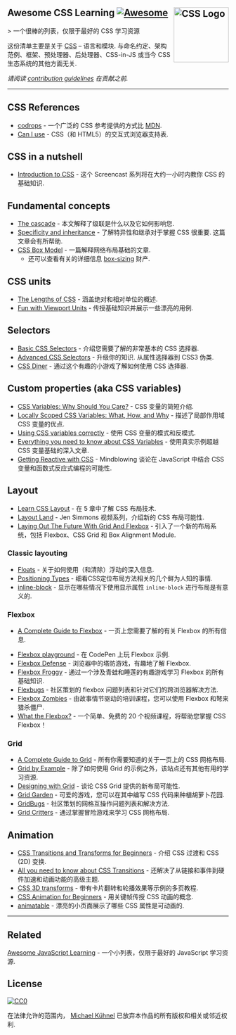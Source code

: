 <div class="github-widget" data-repo="micromata/awesome-css-learning"></div>

## Awesome CSS Learning [![Awesome](https://awesome.re/badge.svg)](https://awesome.re) <a href="https://developer.mozilla.org/docs/Web/CSS"><img src="https://upload.wikimedia.org/wikipedia/commons/d/d5/CSS3_logo_and_wordmark.svg" width="125" align="right" alt="CSS Logo"></a>

&gt; 一个很棒的列表，仅限于最好的 CSS 学习资源

这份清单主要是关于 [CSS](https://developer.mozilla.org/docs/Web/CSS)  – 语言和模块. 与命名约定、架构范例、框架、预处理器、后处理器、CSS-in-JS 或当今 CSS 生态系统的其他方面无关.

*请阅读 [contribution guidelines](https://github.com/micromata/awesome-css-learning/blob/master/./contributing.md) 在贡献之前.*



---

## CSS References

- [codrops](https://tympanus.net/codrops/css_reference/) - 一个广泛的 CSS 参考提供的方式比 [MDN](https://developer.mozilla.org/en-US/docs/Web/CSS/Reference).
- [Can I use](https://caniuse.com) - CSS（和 HTML5）的交互式浏览器支持表.

## CSS in a nutshell

- [Introduction to CSS](https://scrimba.com/g/gintrotocss) - 这个 Screencast 系列将在大约一小时内教你 CSS 的基础知识.

## Fundamental concepts

- [The cascade](https://developer.mozilla.org/en-US/docs/Web/CSS/Cascade) - 本文解释了级联是什么以及它如何影响您.
- [Specificity and inheritance](https://www.smashingmagazine.com/2010/04/css-specificity-and-inheritance/)  - 了解特异性和继承对于掌握 CSS 很重要. 这篇文章会有所帮助.
- [CSS Box Model](https://developer.mozilla.org/en-US/docs/Learn/CSS/Introduction_to_CSS/Box_model) - 一篇解释网络布局基础的文章.
  - 还可以查看有关的详细信息 [box-sizing](https://css-tricks.com/box-sizing/) 财产.

## CSS units

- [The Lengths of CSS](https://css-tricks.com/the-lengths-of-css/) - 涵盖绝对和相对单位的概述.
- [Fun with Viewport Units](https://css-tricks.com/fun-viewport-units/) - 传授基础知识并展示一些漂亮的用例.

## Selectors

- [Basic CSS Selectors](https://www.sitepoint.com/css-selectors/) - 介绍您需要了解的非常基本的 CSS 选择器.
- [Advanced CSS Selectors](https://www.smashingmagazine.com/2009/08/taming-advanced-css-selectors/)  - 升级你的知识. 从属性选择器到 CSS3 伪类.
- [CSS Diner](https://flukeout.github.io) - 通过这个有趣的小游戏了解如何使用 CSS 选择器.

## Custom properties (aka CSS variables)

- [CSS Variables: Why Should You Care?](https://developers.google.com/web/updates/2016/02/css-variables-why-should-you-care) - CSS 变量的简短介绍.
- [Locally Scoped CSS Variables: What, How, and Why](https://una.im/local-css-vars/) - 描述了局部作用域 CSS 变量的优点.
- [Using CSS variables correctly](https://www.madebymike.com.au/writing/using-css-variables/) - 使用 CSS 变量的模式和反模式.
- [Everything you need to know about CSS Variables](https://medium.freecodecamp.org/everything-you-need-to-know-about-css-variables-c74d922ea855) - 使用真实示例超越 CSS 变量基础的深入文章.
- [Getting Reactive with CSS](https://www.youtube.com/watch?v=4IRPxCMAIfA) - Mindblowing 谈论在 JavaScript 中结合 CSS 变量和函数式反应式编程的可能性.

## Layout

- [Learn CSS Layout](http://book.mixu.net/css) - 在 5 章中了解 CSS 布局技术.
- [Layout Land](https://www.youtube.com/channel/UC7TizprGknbDalbHplROtag) - Jen Simmons 视频系列，介绍新的 CSS 布局可能性.
- [Laying Out The Future With Grid And Flexbox](https://www.youtube.com/watch?v=hj355PRbwSQ) - 引入了一个新的布局系统，包括 Flexbox、CSS Grid 和 Box Alignment Module.

### Classic layouting

- [Floats](https://tympanus.net/codrops/css_reference/float/) - 关于如何使用（和清除）浮动的深入信息.
- [Positioning Types](https://scotch.io/bar-talk/5-things-you-might-not-know-about-the-css-positioning-types) - 细看CSS定位布局方法相关的几个鲜为人知的事情.
- [inline-block](https://iamsteve.me/blog/entry/inline_block) - 显示在哪些情况下使用显示属性 `inline-block` 进行布局是有意义的.

### Flexbox

- [A Complete Guide to Flexbox](https://css-tricks.com/snippets/css/a-guide-to-flexbox/) - 一页上您需要了解的有关 Flexbox 的所有信息.
<!--lint ignore no-dead-urls-->
- [Flexbox playground](https://codepen.io/enxaneta/full/adLPwv) - 在 CodePen 上玩 Flexbox 示例.
- [Flexbox Defense](http://www.flexboxdefense.com) - 浏览器中的塔防游戏，有趣地了解 Flexbox.
- [Flexbox Froggy](https://flexboxfroggy.com) - 通过一个涉及青蛙和睡莲的有趣游戏学习 Flexbox 的所有基础知识.
- [Flexbugs](https://github.com/philipwalton/flexbugs) - 社区策划的 flexbox 问题列表和针对它们的跨浏览器解决方法.
- [Flexbox Zombies](https://flexboxzombies.com) - 由故事情节驱动的培训课程，您可以使用 Flexbox 和弩来猎杀僵尸.
- [What the Flexbox?](https://flexbox.io/) - 一个简单、免费的 20 个视频课程，将帮助您掌握 CSS Flexbox！

### Grid

- [A Complete Guide to Grid](https://css-tricks.com/snippets/css/complete-guide-grid/) - 所有你需要知道的关于一页上的 CSS 网格布局.
- [Grid by Example](https://gridbyexample.com) - 除了如何使用 Grid 的示例之外，该站点还有其他有用的学习资源.
- [Designing with Grid](https://talks.jensimmons.com/J5VRbA/designing-with-grid) - 谈论 CSS Grid 提供的新布局可能性.
- [Grid Garden](https://cssgridgarden.com) - 可爱的游戏，您可以在其中编写 CSS 代码来种植胡萝卜花园.
- [GridBugs](https://github.com/rachelandrew/gridbugs) - 社区策划的网格互操作问题列表和解决方法.
- [Grid Critters](https://www.gridcritters.com) - 通过掌握冒险游戏来学习 CSS 网格布局.

## Animation

- [CSS Transitions and Transforms for Beginners](https://robots.thoughtbot.com/transitions-and-transforms) - 介绍 CSS 过渡和 CSS (2D) 变换.
- [All you need to know about CSS Transitions](https://blog.alexmaccaw.com/all-you-need-to-know-about-css-transitions/) - 还解决了从链接和事件到硬件加速和动画功能的高级主题.
- [CSS 3D transforms](https://3dtransforms.desandro.com) - 带有卡片翻转和轮播效果等示例的多页教程.
- [CSS Animation for Beginners](https://robots.thoughtbot.com/css-animation-for-beginners) - 用关键帧传授 CSS 动画的概念.
- [animatable](http://leaverou.github.io/animatable/) - 漂亮的小页面展示了哪些 CSS 属性是可动画的. 

---

## Related

[Awesome JavaScript Learning](https://github.com/micromata/awesome-javascript-learning) - 一个小列表，仅限于最好的 JavaScript 学习资源.

## License

[![CC0](http://mirrors.creativecommons.org/presskit/buttons/88x31/svg/cc-zero.svg)](https://creativecommons.org/publicdomain/zero/1.0/)

在法律允许的范围内， [Michael Kühnel](http://micromata.de) 已放弃本作品的所有版权和相关或邻近权利.
